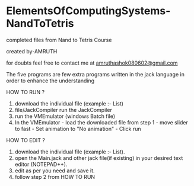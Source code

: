 # ElementsOfComputingSystems-NandToTetris
completed files from Nand to Tetris Course

created by-AMRUTH

for doubts feel free to contact me at amruthashok080602@gmail.com

The five programs are few extra programs written in the jack language in order to enhance the understanding

HOW TO RUN ?
1. download the individual file (example :- List)
2. file/JackCompiler run the JackCompiler
3. run the VMEmulator (windows Batch file)
4. In the VMEmulator - load the downloaded file from step 1
                     - move slider to fast
                     - Set animation to "No animation"
                     - Click run
                     
HOW TO EDIT ?
1. download the individual file (example :- List).
2. open the Main.jack and other jack file(if existing) in your desired text editor (NOTEPAD++).
3. edit as per you need and save it.
4. follow step 2 from HOW TO RUN
